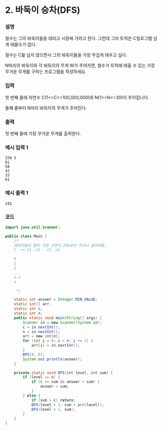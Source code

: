 # 2. 바둑이 승차(DFS)

### 설명
철수는 그의 바둑이들을 데리고 시장에 가려고 한다. 그런데 그의 트럭은 C킬로그램 넘게 태울수가 없다.

철수는 C를 넘지 않으면서 그의 바둑이들을 가장 무겁게 태우고 싶다.

N마리의 바둑이와 각 바둑이의 무게 W가 주어지면, 철수가 트럭에 태울 수 있는 가장 무거운 무게를 구하는 프로그램을 작성하세요.


### 입력
첫 번째 줄에 자연수 C(1<=C<=100,000,000)와 N(1<=N<=30)이 주어집니다.

둘째 줄부터 N마리 바둑이의 무게가 주어진다.


### 출력
첫 번째 줄에 가장 무거운 무게를 출력한다.


### 예시 입력 1
```
259 5
81
58
42
33
61
```

### 예시 출력 1
```
242
```

### 코드
```java
import java.util.Scanner;

public class Main {
    /*
    바둑이들의 합이 가장 크면서 259보단 작거나 같아야함.
    C  >= {1..n} - {1..n}

    0
    1
    2
    ..
    n-1
    n

     */

    static int answer = Integer.MIN_VALUE;
    static int[] arr;
    static int c;
    static int n;
    public static void main(String[] args) {
        Scanner in = new Scanner(System.in);
        c = in.nextInt();
        n = in.nextInt();
        arr = new int[n];
        for (int i = 0; i < n; i += 1) {
            arr[i] = in.nextInt();
        }
        DFS(0, 0);
        System.out.println(answer);
    }

    private static void DFS(int level, int sum) {
        if (level == n) {
            if (c >= sum && answer < sum) {
                answer = sum;
            }
        } else {
            if (sum > c) return;
            DFS(level + 1, sum + arr[level]);
            DFS(level + 1, sum);
        }
    }
}
```
